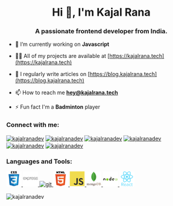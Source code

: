 
<h1 align="center">Hi 👋, I'm Kajal Rana</h1>  
<h3 align="center">A passionate frontend developer from India.</h3>  
  
- 🔭 I’m currently working on **Javascript**  
  
- 👨‍💻 All of my projects are available at [https://kajalrana.tech](https://kajalrana.tech)  
  
- 📝 I regularly write articles on [https://blog.kajalrana.tech](https://blog.kajalrana.tech)  
  
- 📫 How to reach me **hey@kajalrana.tech**  
  
- ⚡ Fun fact I'm a  **Badminton** player
  
<h3 align="left">Connect with me:</h3>  
<p align="left">  
<a href="https://codepen.io/kajalranadev" target="blank"><img align="center" src="https://raw.githubusercontent.com/rahuldkjain/github-profile-readme-generator/master/src/images/icons/Social/codepen.svg" alt="kajalranadev" height="30" width="40" /></a>  
<a href="https://twitter.com/kajalranadev" target="blank"><img align="center" src="https://raw.githubusercontent.com/rahuldkjain/github-profile-readme-generator/master/src/images/icons/Social/twitter.svg" alt="kajalranadev" height="30" width="40" /></a>  
<a href="https://linkedin.com/in/kajalranadev" target="blank"><img align="center" src="https://raw.githubusercontent.com/rahuldkjain/github-profile-readme-generator/master/src/images/icons/Social/linked-in-alt.svg" alt="kajalranadev" height="30" width="40" /></a>  
<a href="https://codesandbox.com/kajalranadev" target="blank"><img align="center" src="https://raw.githubusercontent.com/rahuldkjain/github-profile-readme-generator/master/src/images/icons/Social/codesandbox.svg" alt="kajalranadev" height="30" width="40" /></a>  
<a href="https://instagram.com/kajalranadev" target="blank"><img align="center" src="https://raw.githubusercontent.com/rahuldkjain/github-profile-readme-generator/master/src/images/icons/Social/instagram.svg" alt="kajalranadev" height="30" width="40" /></a>  
<a href="https://hashnode.com/kajalranadev" target="blank"><img align="center" src="https://raw.githubusercontent.com/rahuldkjain/github-profile-readme-generator/master/src/images/icons/Social/hashnode.svg" alt="kajalranadev" height="30" width="40" /></a>  
</p>  
  
<h3 align="left">Languages and Tools:</h3>  
<p align="left"> <a href="https://www.w3schools.com/css/" target="_blank" rel="noreferrer"> <img src="https://raw.githubusercontent.com/devicons/devicon/master/icons/css3/css3-original-wordmark.svg" alt="css3" width="40" height="40"/> </a> <a href="https://expressjs.com" target="_blank" rel="noreferrer"> <img src="https://raw.githubusercontent.com/devicons/devicon/master/icons/express/express-original-wordmark.svg" alt="express" width="40" height="40"/> </a> <a href="https://git-scm.com/" target="_blank" rel="noreferrer"> <img src="https://www.vectorlogo.zone/logos/git-scm/git-scm-icon.svg" alt="git" width="40" height="40"/> </a> <a href="https://www.w3.org/html/" target="_blank" rel="noreferrer"> <img src="https://raw.githubusercontent.com/devicons/devicon/master/icons/html5/html5-original-wordmark.svg" alt="html5" width="40" height="40"/> </a> <a href="https://developer.mozilla.org/en-US/docs/Web/JavaScript" target="_blank" rel="noreferrer"> <img src="https://raw.githubusercontent.com/devicons/devicon/master/icons/javascript/javascript-original.svg" alt="javascript" width="40" height="40"/> </a> <a href="https://www.mongodb.com/" target="_blank" rel="noreferrer"> <img src="https://raw.githubusercontent.com/devicons/devicon/master/icons/mongodb/mongodb-original-wordmark.svg" alt="mongodb" width="40" height="40"/> </a> <a href="https://nodejs.org" target="_blank" rel="noreferrer"> <img src="https://raw.githubusercontent.com/devicons/devicon/master/icons/nodejs/nodejs-original-wordmark.svg" alt="nodejs" width="40" height="40"/> </a> <a href="https://reactjs.org/" target="_blank" rel="noreferrer"> <img src="https://raw.githubusercontent.com/devicons/devicon/master/icons/react/react-original-wordmark.svg" alt="react" width="40" height="40"/> </a> </p>  
  
<p><img align="center" src="https://github-readme-stats.vercel.app/api/top-langs?username=kajalranadev&show_icons=true&locale=en&layout=compact" alt="kajalranadev" /></p>
